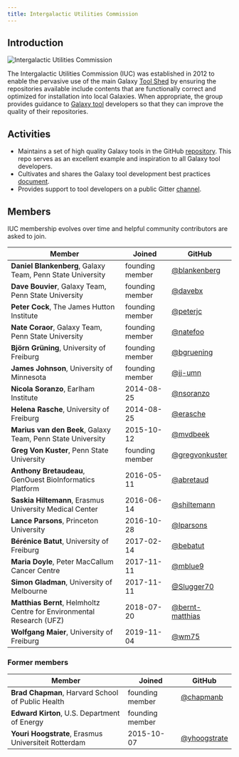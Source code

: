 ```yaml
---
title: Intergalactic Utilities Commission
---
```


## Introduction

<div class="float-right img-sizer" style="width: 250px">

![Intergalactic Utilities Commission](/images/galaxy-logos/iuc-logo-trans.png)

</div>

The Intergalactic Utilities Commission (IUC) was established in 2012 to enable the pervasive use of the main Galaxy [Tool Shed](/toolshed/) by ensuring the repositories available include contents that are functionally correct and optimized for installation into local Galaxies.  When appropriate, the group provides guidance to [Galaxy tool](/tools/) developers so that they can improve the quality of their repositories.

## Activities

* Maintains a set of high quality Galaxy tools in the GitHub [repository](https://github.com/galaxyproject/tools-iuc). This repo serves as an excellent example and inspiration to all Galaxy tool developers.
* Cultivates and shares the Galaxy tool development best practices [document](http://galaxy-iuc-standards.readthedocs.io/).
* Provides support to tool developers on a public Gitter [channel](https://gitter.im/galaxy-iuc/iuc).


## Members

IUC membership evolves over time and helpful community contributors are asked to join.

| Member | Joined | GitHub |
| ------ | ------ | ------ |
**Daniel Blankenberg**, Galaxy Team, Penn State University | founding member | [@blankenberg](https://github.com/blankenberg)
**Dave Bouvier**, Galaxy Team, Penn State University | founding member | [@davebx](https://github.com/davebx)
**Peter Cock**, The James Hutton Institute | founding member | [@peterjc](https://github.com/peterjc)
**Nate Coraor**, Galaxy Team, Penn State University | founding member | [@natefoo](https://github.com/natefoo)
**Björn Grüning**, University of Freiburg | founding member | [@bgruening](https://github.com/bgruening)
**James Johnson**, University of Minnesota | founding member | [@jj-umn](https://github.com/jj-umn)
**Nicola Soranzo**, Earlham Institute | 2014-08-25 | [@nsoranzo](https://github.com/nsoranzo)
**Helena Rasche**, University of Freiburg | 2014-08-25 | [@erasche](https://github.com/hexylena)
**Marius van den Beek**, Galaxy Team, Penn State University | 2015-10-12 | [@mvdbeek](https://github.com/mvdbeek)
**Greg Von Kuster**, Penn State University | founding member | [@gregvonkuster](https://github.com/gregvonkuster)
**Anthony Bretaudeau**, GenOuest BioInformatics Platform | 2016-05-11 | [@abretaud](https://github.com/abretaud)
**Saskia Hiltemann**, Erasmus University Medical Center | 2016-06-14 | [@shiltemann](https://github.com/shiltemann)
**Lance Parsons**, Princeton University | 2016-10-28 | [@lparsons](https://github.com/lparsons)
**Bérénice Batut**, University of Freiburg | 2017-02-14 | [@bebatut](https://github.com/bebatut)
**Maria Doyle**, Peter MacCallum Cancer Centre | 2017-11-11 | [@mblue9](https://github.com/mblue9)
**Simon Gladman**, University of Melbourne | 2017-11-11 | [@Slugger70](https://github.com/slugger70)
**Matthias Bernt**, Helmholtz Centre for Environmental Research (UFZ) | 2018-07-20 | [@bernt-matthias](https://github.com/bernt-matthias)
**Wolfgang Maier**, University of Freiburg | 2019-11-04 | [@wm75](https://github.com/wm75)

### Former members

| Member | Joined | GitHub |
| ------ | ------ | ------ |
| **Brad Chapman**, Harvard School of Public Health | founding member | [@chapmanb](https://github.com/chapmanb) |
| **Edward Kirton**, U.S. Department of Energy | founding member |
| **Youri Hoogstrate**, Erasmus Universiteit Rotterdam | 2015-10-07 | [@yhoogstrate](https://github.com/yhoogstrate) |

